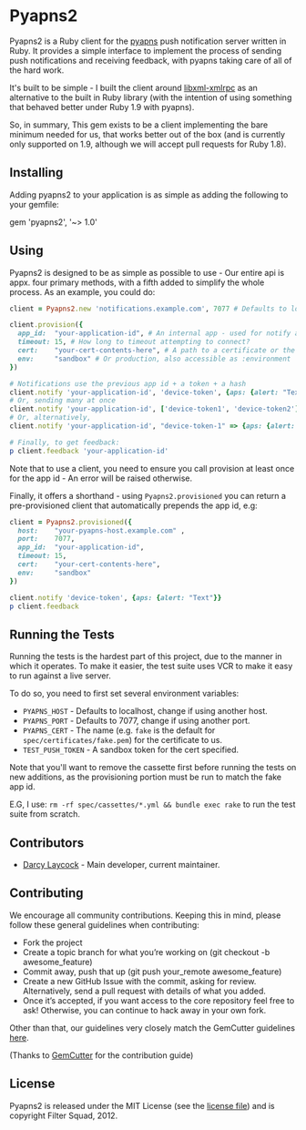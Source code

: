# Pyapns2

Pyapns2 is a Ruby client for the [pyapns](https://github.com/samuraisam/pyapns) push notification
server written in Ruby. It provides a simple interface to implement the process of sending push
notifications and receiving feedback, with pyapns taking care of all of the hard work.

It's built to be simple - I built the client around [libxml-xmlrpc](https://rubygems.org/gems/libxml-xmlrpc)
as an alternative to the built in Ruby library (with the intention of using something that behaved better under Ruby
1.9 with pyapns).

So, in summary, This gem exists to be a client implementing the bare minimum needed for us, that works
better out of the box (and is currently only supported on 1.9, although we will accept pull requests for
Ruby 1.8).

## Installing

Adding pyapns2 to your application is as simple as adding the following to your gemfile:

gem 'pyapns2', '~> 1.0'

## Using

Pyapns2 is designed to be as simple as possible to use - Our entire api is appx. four primary methods, with a fifth
added to simplify the whole process. As an example, you could do:

```ruby
client = Pyapns2.new 'notifications.example.com', 7077 # Defaults to localhost:7077

client.provision({
  app_id:  "your-application-id", # An internal app - used for notify and feedback.
  timeout: 15, # How long to timeout attempting to connect?
  cert:    "your-cert-contents-here", # A path to a certificate or the local certificate itself.
  env:     "sandbox" # Or production, also accessible as :environment
})

# Notifications use the previous app id + a token + a hash
client.notify 'your-application-id', 'device-token', {aps: {alert: "Text"}}
# Or, sending many at once
client.notify 'your-application-id', ['device-token1', 'device-token2'], [{aps: {alert: "Text"}}, {aps {alert: "Notification 2"}}]
# Or, alternatively,
client.notify 'your-application-id', "device-token-1" => {aps: {alert: "Text"}}, "device-token-2" => {aps {alert: "Notification 2"}}]

# Finally, to get feedback:
p client.feedback 'your-application-id'
```

Note that to use a client, you need to ensure you call provision at least once for the app id - An error
will be raised otherwise.

Finally, it offers a shorthand - using `Pyapns2.provisioned` you can return a pre-provisioned client that
automatically prepends the app id, e.g:

```ruby
client = Pyapns2.provisioned({
  host:    "your-pyapns-host.example.com" ,
  port:    7077,
  app_id:  "your-application-id",
  timeout: 15,
  cert:    "your-cert-contents-here",
  env:     "sandbox"
})

client.notify 'device-token', {aps: {alert: "Text"}}
p client.feedback
```

## Running the Tests

Running the tests is the hardest part of this project, due to the manner in which it operates.
To make it easier, the test suite uses VCR to make it easy to run against a live server.

To do so, you need to first set several environment variables:

* `PYAPNS_HOST` - Defaults to localhost, change if using another host.
* `PYAPNS_PORT` - Defaults to 7077, change if using another port.
* `PYAPNS_CERT` - The name (e.g. `fake` is the default for `spec/certificates/fake.pem`) for the certificate to us.
* `TEST_PUSH_TOKEN` - A sandbox token for the cert specified.

Note that you'll want to remove the cassette first before running the tests on new additions, as the provisioning
portion must be run to match the fake app id.

E.G, I use: `rm -rf spec/cassettes/*.yml && bundle exec rake` to run the test suite from scratch.

## Contributors

- [Darcy Laycock](https://github.com/Sutto) - Main developer, current maintainer.

## Contributing

We encourage all community contributions. Keeping this in mind, please follow these general guidelines when contributing:

* Fork the project
* Create a topic branch for what you’re working on (git checkout -b awesome_feature)
* Commit away, push that up (git push your\_remote awesome\_feature)
* Create a new GitHub Issue with the commit, asking for review. Alternatively, send a pull request with details of what you added.
* Once it’s accepted, if you want access to the core repository feel free to ask! Otherwise, you can continue to hack away in your own fork.

Other than that, our guidelines very closely match the GemCutter guidelines [here](http://wiki.github.com/qrush/gemcutter/contribution-guidelines).

(Thanks to [GemCutter](http://wiki.github.com/qrush/gemcutter/) for the contribution guide)

## License

Pyapns2 is released under the MIT License (see the [license file](https://github.com/filtersquad/rocket_pants/blob/master/LICENSE)) and is copyright Filter Squad, 2012.